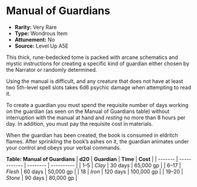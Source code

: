 
# Manual of Guardians

* **Rarity:** Very Rare
* **Type:** Wondrous Item
* **Attunement:** No
* **Source:** Level Up A5E


This thick, rune-bedecked tome is packed with arcane schematics and mystic instructions for creating a specific kind of guardian either chosen by the Narrator or randomly determined. 

Using the manual is difficult, and any creature that does not have at least two 5th-level spell slots takes 6d6 psychic damage when attempting to read it.

To create a guardian you must spend the requisite number of days working on the guardian (as seen on the Manual of Guardians table) without interruption with the manual at hand and _resting_  no more than 8 hours per day. In addition, you must pay the requisite cost in materials.

When the guardian has been created, the book is consumed in eldritch flames. After sprinkling the book’s ashes on it, the guardian animates under your control and obeys your verbal commands.

__**Table: Manual of Guardians**__
| **d20** | **Guardian** | **Time** | **Cost**   |
| ------- | ------------ | -------- | ---------- |
| 1–5     | _Clay_       | 30 days  | 65,000 gp  |
| 6–17    | _Flesh_      | 60 days  | 50,000 gp  |
| 18      | _Iron_       | 120 days | 100,000 gp |
| 19–20   | _Stone_      | 90 days  | 80,000 gp  |
